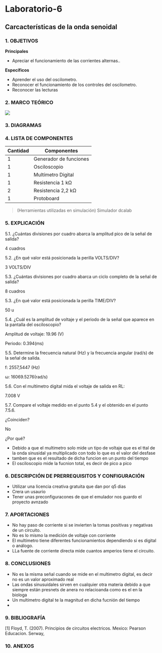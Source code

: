 # Laboratorio-6
## Carcacterísticas de la onda senoidal
### 1.	OBJETIVOS

**Principales**

 - Apreciar el funcionamiento de las corrientes alternas..

**Específicos**

- Aprender el uso del oscilometro.
- Reconocer el funcionamiento de los controles del oscilometro.
- Reconocer las lecturas 

### 2.	MARCO TEÓRICO 

![](https://github.com/SanchezMaiAndresSebastian/Laboraorio-6/tree/main/Fotos/1.png)

### 3.	DIAGRAMAS





### 4.	LISTA DE COMPONENTES

| Cantidad | Componentes | 
| -------- | ----------- | 
| 1 |Generador de funciones | 
| 1 |Osciloscopio | 
| 1 |Multímetro Digital| 
| 1 |Resistencia 1 kΩ | 
| 2 |Resistencia 2,2 kΩ | 
| 1 |Protoboard | 

 
> (Herramientas utilizadas en simulación) 
> Simulador dcalab


### 5.	EXPLICACIÓN

5.1. ¿Cuántas divisiones por cuadro abarca la amplitud pico de la señal de salida?

4 cuadros

5.2. ¿En qué valor está posicionada la perilla VOLTS/DIV? 

3 VOLTS/DIV

5.3. ¿Cuántas divisiones por cuadro abarca un ciclo completo de la señal de salida?

8 cuadros

5.3. ¿En qué valor está posicionada la perilla TIME/DIV? 

50 u

5.4. ¿Cuál es la amplitud de voltaje y el periodo de la señal que aparece en la pantalla
del osciloscopio?

Amplitud de voltaje: 19.96 (V)

Periodo: 0.394(ms)

5.5. Determine la frecuencia natural (Hz) y la frecuencia angular (rad/s) de la señal de
salida.

f: 2557,5447 (Hz)

ω: 16069.5276(rad/s)

5.6. Con el multímetro digital mida el voltaje de salida en RL: 

7.008  V

5.7. Compare el voltaje medido en el punto 5.4 y el obtenido en el punto 7.5.6.

¿Coinciden? 

No

¿Por qué?

- Debido a que el multimetro solo mide un tipo de voltaje que es el ttal de la onda sinusidal ya multiplicado con todo lo que es el valor del desfase
- tamben que es el resultado de dicha funcion en un punto del tiempo
- El osciloscopio mide la fucnion total, es decir de pico a pico


### 6.	 DESCRIPCIÓN DE PRERREQUISITOS Y CONFIGURACIÓN

- Utilizar una licencia creativa gratuita que dan por q5 dias 
- Crera un usaurio
- Tener unas preconfiguracones de que el emulador nos guardo el proyecto avnzado
 
### 7.	APORTACIONES

 - No hay paso de corriente si se invierten la tomas positivas y negativas de un circuito.
 - No es lo mismo la medición de voltaje con corriente 
 - El multímetro tiene diferentes funcionamientos dependiendo si es digital o análogo.
 - LLa fuente de corriente directa mide cuantos amperios tiene el circuito.
 
### 8.	CONCLUSIONES
 - No es la misma señal cuando se mide en el multimetro digital, es decir no es un valor aproximado real
 - Las ondas sinusuidales sirven en cualquier otra materia debido a que siempre están presnets de anera no relacioanda como es el en la biologa
 - Un multimetro digital te la magnitud en dicha fucnión del tiempo
 - 

### 9.	BIBLIOGRAFÍA

[1] Floyd, T. (2007). Principios de circuitos electricos. Mexico: Pearson Educacion. Serway,


### 10.	 ANEXOS

